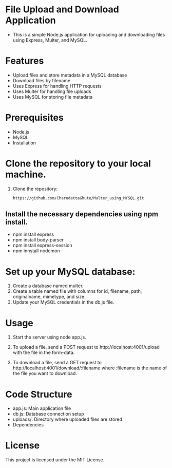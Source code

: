 # File Upload and Download Application

- This is a simple Node.js application for uploading and downloading files using Express, Multer, and MySQL.

# Features

- Upload files and store metadata in a MySQL database
- Download files by filename
- Uses Express for handling HTTP requests
- Uses Multer for handling file uploads
- Uses MySQL for storing file metadata
  
# Prerequisites

- Node.js
- MySQL
- Installation

# Clone the repository to your local machine.
1. Clone the repository:
    ```bash
    https://github.com/CharudattaGhute/Multer_using_MYSQL.git
    ```

## Install the necessary dependencies using npm install.
- npm install express
- npm install body-parser
- npm install express-session
- npm innstall nodemon
  
# Set up your MySQL database:

1. Create a database named multer.
2. Create a table named file with columns for id, filename, path, originalname, mimetype, and size.
3. Update your MySQL credentials in the db.js file.

# Usage

1. Start the server using node app.js.

2. To upload a file, send a POST request to http://localhost:4001/upload with the file in the form-data.

3. To download a file, send a GET request to http://localhost:4001/download/:filename where :filename is the name of the file you want to download.

# Code Structure

- app.js: Main application file
- db.js: Database connection setup
- uploads/: Directory where uploaded files are stored
- Dependencies

# License
This project is licensed under the MIT License.

